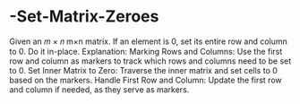 # -Set-Matrix-Zeroes
Given an  𝑚 × 𝑛 m×n matrix. If an element is 0, set its entire row and column to 0. Do it in-place.
Explanation:
Marking Rows and Columns: Use the first row and column as markers to track which rows and columns need to be set to 0.
Set Inner Matrix to Zero: Traverse the inner matrix and set cells to 0 based on the markers.
Handle First Row and Column: Update the first row and column if needed, as they serve as markers.
